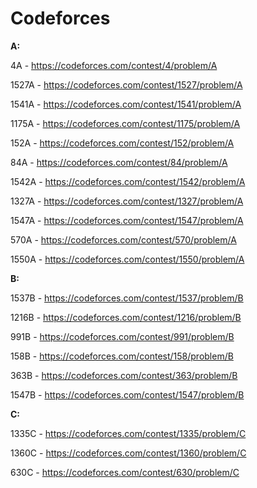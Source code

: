 # Codeforces

**A:**

4A - https://codeforces.com/contest/4/problem/A

1527A - https://codeforces.com/contest/1527/problem/A

1541A - https://codeforces.com/contest/1541/problem/A

1175A - https://codeforces.com/contest/1175/problem/A

152A - https://codeforces.com/contest/152/problem/A

84A - https://codeforces.com/contest/84/problem/A

1542A - https://codeforces.com/contest/1542/problem/A

1327A - https://codeforces.com/contest/1327/problem/A

1547A - https://codeforces.com/contest/1547/problem/A

570A - https://codeforces.com/contest/570/problem/A

1550A - https://codeforces.com/contest/1550/problem/A






**B:**


1537B - https://codeforces.com/contest/1537/problem/B

1216B - https://codeforces.com/contest/1216/problem/B

991B - https://codeforces.com/contest/991/problem/B

158B - https://codeforces.com/contest/158/problem/B

363B - https://codeforces.com/contest/363/problem/B

1547B - https://codeforces.com/contest/1547/problem/B







**C:**

1335C - https://codeforces.com/contest/1335/problem/C

1360C - https://codeforces.com/contest/1360/problem/C

630C - https://codeforces.com/contest/630/problem/C



